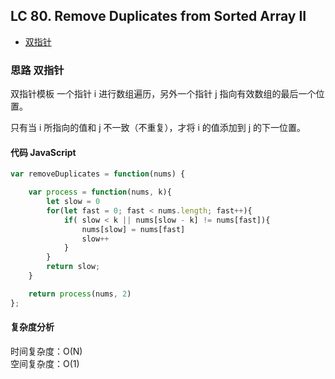## LC 80. Remove Duplicates from Sorted Array II

- [双指针](#思路-双指针)

### 思路 双指针

双指针模板
一个指针 i 进行数组遍历，另外一个指针 j 指向有效数组的最后一个位置。

只有当 i 所指向的值和 j 不一致（不重复），才将 i 的值添加到 j 的下一位置。

#### 代码 JavaScript

```JavaScript
var removeDuplicates = function(nums) {

    var process = function(nums, k){
        let slow = 0
        for(let fast = 0; fast < nums.length; fast++){
            if( slow < k || nums[slow - k] != nums[fast]){
                nums[slow] = nums[fast]
                slow++
            }
        }
        return slow;
    }

    return process(nums, 2)
};

```

#### 复杂度分析

时间复杂度：O(N) </br>
空间复杂度：O(1)

